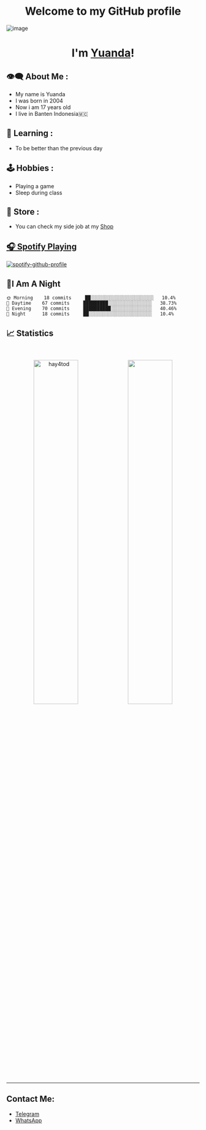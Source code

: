 <h1 align="center">Welcome to my GitHub profile</h1>

![image](https://graph.org/file/a06d0fc70d2a5630a439e.jpg)
</h3>

<h1 align="center">I'm <a href="https://t.me/hay4tod">Yuanda</a>!</h1>

## 👁‍🗨 About Me : 

- My name is Yuanda
- I was born in 2004
- Now i am 17 years old
- I live in Banten Indonesia🇲🇨

## 📖 Learning :
-   To be better than the previous day

## 🕹 Hobbies :
-   Playing a game
-   Sleep during class

## 📣 Store :
- You can check my side job at my <a href="https://t.me/hayatostore">Shop</a1>

## 🎧 Spotify Playing

[![spotify-github-profile](https://spotify-github-profile.vercel.app/api/view?uid=31kelfmt334mrkruanmwyjzafw5q&cover_image=true&theme=default&show_offline=false&bar_color=53b14f&bar_color_cover=false)](https://spotify-github-profile.vercel.app/api/view?uid=31kelfmt334mrkruanmwyjzafw5q&redirect=true)


## 🦉I Am A Night

```text
🌞 Morning    18 commits     ██░░░░░░░░░░░░░░░░░░░░░░░   10.4% 
🌆 Daytime    67 commits     █████████░░░░░░░░░░░░░░░░   38.73% 
🌃 Evening    70 commits     ██████████░░░░░░░░░░░░░░░   40.46% 
🌙 Night      18 commits     ██░░░░░░░░░░░░░░░░░░░░░░░   10.4%

```

## 📈 Statistics

<br/>
<p align="center">
  <img width="48%" src="https://github-readme-stats.vercel.app/api?username=amankrx&count_private=true&theme=dark&show_icons=true" alt="hay4tod" />
  <img width="48%" src="https://github-readme-streak-stats.herokuapp.com/?user=amankrx&hide_border=true&theme=dark&show_icons=true" />
</p>

<hr />


## Contact Me:
- <a href="https://t.me/hayatoShinomiya">Telegram</a1>
- <a href="https://wa.me/+62895404330700">WhatsApp</a2>


